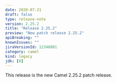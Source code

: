 ```yaml
---
date: 2020-07-21
draft: false
type: release-note
version: 2.25.2
title: "Release 2.25.2"
preview: "New patch release 2.25.2"
apiBreaking: ""
knownIssues: ""
jiraVersionId: 12348081
category: camel
kind: legacy
jdk: [8]
---
```


This release is the new Camel 2.25.2 patch release.
